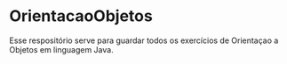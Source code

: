 # OrientacaoObjetos

Esse respositório serve para guardar todos os exercícios de Orientaçao a Objetos em linguagem Java.
